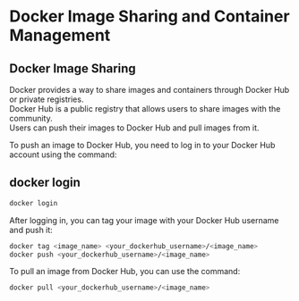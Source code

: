 # Docker Image Sharing and Container Management

## Docker Image Sharing

Docker provides a way to share images and containers through Docker Hub or private registries.  
Docker Hub is a public registry that allows users to share images with the community.  
Users can push their images to Docker Hub and pull images from it.

To push an image to Docker Hub, you need to log in to your Docker Hub account using the command:

## docker login
```bash
docker login
```
After logging in, you can tag your image with your Docker Hub username and push it:

```bash
docker tag <image_name> <your_dockerhub_username>/<image_name>
docker push <your_dockerhub_username>/<image_name>
```
To pull an image from Docker Hub, you can use the command:

```bash 
docker pull <your_dockerhub_username>/<image_name>
```
